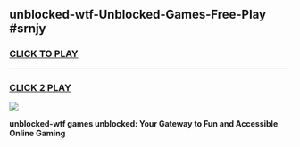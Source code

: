 
## unblocked-wtf-Unblocked-Games-Free-Play #srnjy
<h3>
<a href="https://us.freeplayer.one?title=unblocked-wtf&ref=9M">CLICK TO PLAY</a></h3>
<hr>

<h3>
<a href="https://us.freeplayer.one?title=unblocked-wtf&ref=9M">CLICK 2 PLAY</a>
  
</h3>

<a href="https://us.freeplayer.one?title=unblocked-wtf&ref=9M"><img src="https://clearcache.store/games.png"></a>


**unblocked-wtf games unblocked: Your Gateway to Fun and Accessible Online Gaming**
